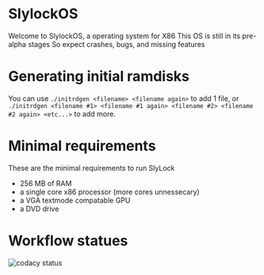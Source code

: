 SlylockOS
===========================
Welcome to SlylockOS, a operating system for X86
This OS is still in its pre-alpha stages
So expect crashes, bugs, and missing features

Generating initial ramdisks
===========================
You can use `./initrdgen <filename> <filename again>` 
to add 1 file,
or `./initrdgen <filename #1> <filename #1 again> <filename #2>
<filename #2 again> <etc...>` to add more.

Minimal requirements
===========================
These are the minimal requirements to run SlyLock
- 256 MB of RAM
- a single core x86 processor (more cores unnessecary)
- a VGA textmode compatable GPU
- a DVD drive

Workflow statues
===========================
![codacy status](https://github.com/Blockland-crpto/SlylockOS/actions/workflows/codacy.yml/badge.svg?branch=dev)